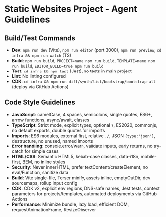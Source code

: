 # Static Websites Project - Agent Guidelines

## Build/Test Commands
- **Dev**: `npm run dev` (Vite), `npm run editor` (port 3000), `npm run preview`, `cd infra && npm run watch` (TS)
- **Build**: `npm run build`, `PROJECT=name npm run build`, `TEMPLATE=name npm run build`, `EDITOR_BUILD=true npm run build`
- **Test**: `cd infra && npm test` (Jest), no tests in main project
- **Lint**: No linting configured
- **CDK**: `cd infra && npm run diff/synth/list/bootstrap/bootstrap-all` (deploy via GitHub Actions)

## Code Style Guidelines
- **JavaScript**: camelCase, 4 spaces, semicolons, single quotes, ES6+, arrow functions, async/await, classes
- **TypeScript**: Strict mode, explicit types, optional `?`, ES2020, commonjs, no default exports, double quotes for imports
- **Imports**: ES6 modules, external first, relative `./`, JSON `{type:'json'}`, destructure, no unused, named imports
- **Error handling**: console.error/warn, validate inputs, early returns, no try-catch for simple cases
- **HTML/CSS**: Semantic HTML5, kebab-case classes, data-i18n, mobile-first, BEM, no inline styles
- **Security**: Never innerHTML, prefer textContent/createElement, no eval/Function, sanitize data
- **Build**: Vite single-file, Terser minify, assets inline, emptyOutDir, dev sourcemaps, rollup input config
- **CDK**: CDK v2, explicit env regions, DNS-safe names, Jest tests, context parameters for projects/templates, automated deployments via GitHub Actions
- **Performance**: Minimize bundle, lazy load, efficient DOM, requestAnimationFrame, ResizeObserver
